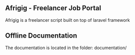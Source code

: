 ## Afrigig - Freelancer Job Portal

Afrigig is a freelancer script built on top of laravel framework


## Offline Documentation

The documentation is located in the folder: documentation/
